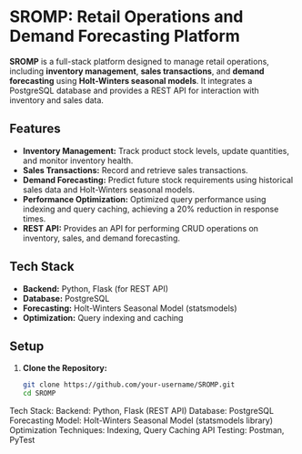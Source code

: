 # SROMP: Retail Operations and Demand Forecasting Platform

**SROMP** is a full-stack platform designed to manage retail operations, including **inventory management**, **sales transactions**, and **demand forecasting** using **Holt-Winters seasonal models**. It integrates a PostgreSQL database and provides a REST API for interaction with inventory and sales data.

## Features
- **Inventory Management:** Track product stock levels, update quantities, and monitor inventory health.
- **Sales Transactions:** Record and retrieve sales transactions.
- **Demand Forecasting:** Predict future stock requirements using historical sales data and Holt-Winters seasonal models.
- **Performance Optimization:** Optimized query performance using indexing and query caching, achieving a 20% reduction in response times.
- **REST API:** Provides an API for performing CRUD operations on inventory, sales, and demand forecasting.

## Tech Stack
- **Backend:** Python, Flask (for REST API)
- **Database:** PostgreSQL
- **Forecasting:** Holt-Winters Seasonal Model (statsmodels)
- **Optimization:** Query indexing and caching

## Setup
1. **Clone the Repository:**
   ```bash
   git clone https://github.com/your-username/SROMP.git
   cd SROMP
Tech Stack:
Backend: Python, Flask (REST API)
Database: PostgreSQL
Forecasting Model: Holt-Winters Seasonal Model (statsmodels library)
Optimization Techniques: Indexing, Query Caching
API Testing: Postman, PyTest
